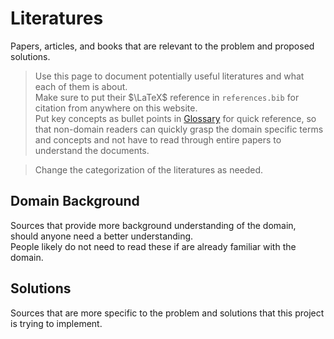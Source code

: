 # Literatures
Papers, articles, and books that are relevant to the problem and proposed solutions.

> Use this page to document potentially useful literatures and what each of them is about.  
> Make sure to put their $\LaTeX$ reference in `references.bib` for citation from anywhere on this website.  
> Put key concepts as bullet points in [Glossary](../glossary.md) for quick reference, so that non-domain readers can quickly grasp the domain specific terms and concepts and not have to read through entire papers to understand the documents.  

> Change the categorization of the literatures as needed.

## Domain Background
Sources that provide more background understanding of the domain, should anyone need a better understanding.  
People likely do not need to read these if are already familiar with the domain.

## Solutions
Sources that are more specific to the problem and solutions that this project is trying to implement.
